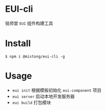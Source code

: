 # EUI-cli

铭师堂 `EUI` 组件构建工具

# Install

`$ npm i @mistong/eui-cli -g`

# Usage

* `eui init` 根据模板初始化 `eui-component` 项目
* `eui server` 启动本地开发服务器
* `eui build` 打包模块

